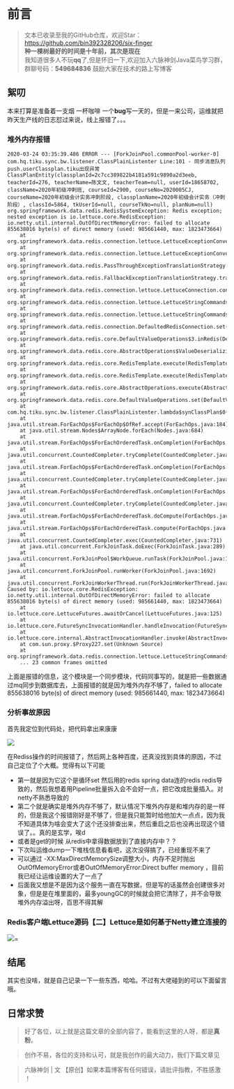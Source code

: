 # 前言
>文本已收录至我的GitHub仓库，欢迎Star：https://github.com/bin392328206/six-finger                             
> **种一棵树最好的时间是十年前，其次是现在**   
>我知道很多人不玩**qq**了,但是怀旧一下,欢迎加入六脉神剑Java菜鸟学习群，群聊号码：**549684836** 鼓励大家在技术的路上写博客
## 絮叨 
本来打算是准备着一支烟 一杯咖啡 一个**bug**写一天的，但是一来公司，运维就把昨天生产线的日志怼过来说，线上报错了。。。

### 堆外内存报错
```
2020-03-24 03:35:39.486 ERROR --- [ForkJoinPool.commonPool-worker-0] com.hq.tiku.sync.bw.listener.ClassPlainListenter Line:101 - 同步消息队列push.userClassplan.tiku出现异常ClassPlanEntity(classplanId=2c7cc389822b4181a591c9890a2d3eeb, teacherId=276, teacherName=陈文文, teacherTeam=null, userId=18658702, className=2020年初级冲剌班, courseId=2900, courseNo=2020005CJ, courseName=2020年初级会计实务冲刺阶段, classplanName=2020年初级会计实务（冲刺阶段）, classId=5864, tkUserId=null, courseTkNo=null, planNum=null)
org.springframework.data.redis.RedisSystemException: Redis exception; nested exception is io.lettuce.core.RedisException: io.netty.util.internal.OutOfDirectMemoryError: failed to allocate 855638016 byte(s) of direct memory (used: 985661440, max: 1823473664)
	at org.springframework.data.redis.connection.lettuce.LettuceExceptionConverter.convert(LettuceExceptionConverter.java:74)
	at org.springframework.data.redis.connection.lettuce.LettuceExceptionConverter.convert(LettuceExceptionConverter.java:41)
	at org.springframework.data.redis.PassThroughExceptionTranslationStrategy.translate(PassThroughExceptionTranslationStrategy.java:44)
	at org.springframework.data.redis.FallbackExceptionTranslationStrategy.translate(FallbackExceptionTranslationStrategy.java:42)
	at org.springframework.data.redis.connection.lettuce.LettuceConnection.convertLettuceAccessException(LettuceConnection.java:257)
	at org.springframework.data.redis.connection.lettuce.LettuceStringCommands.convertLettuceAccessException(LettuceStringCommands.java:718)
	at org.springframework.data.redis.connection.lettuce.LettuceStringCommands.set(LettuceStringCommands.java:143)
	at org.springframework.data.redis.connection.DefaultedRedisConnection.set(DefaultedRedisConnection.java:231)
	at org.springframework.data.redis.core.DefaultValueOperations$3.inRedis(DefaultValueOperations.java:202)
	at org.springframework.data.redis.core.AbstractOperations$ValueDeserializingRedisCallback.doInRedis(AbstractOperations.java:59)
	at org.springframework.data.redis.core.RedisTemplate.execute(RedisTemplate.java:224)
	at org.springframework.data.redis.core.RedisTemplate.execute(RedisTemplate.java:184)
	at org.springframework.data.redis.core.AbstractOperations.execute(AbstractOperations.java:95)
	at org.springframework.data.redis.core.DefaultValueOperations.set(DefaultValueOperations.java:198)
	at com.hq.tiku.sync.bw.listener.ClassPlainListenter.lambda$synClassPlan$0(ClassPlainListenter.java:92)
	at java.util.stream.ForEachOps$ForEachOp$OfRef.accept(ForEachOps.java:184)
	at java.util.stream.Nodes$ArrayNode.forEach(Nodes.java:684)
	at java.util.stream.ForEachOps$ForEachOrderedTask.onCompletion(ForEachOps.java:490)
	at java.util.concurrent.CountedCompleter.tryComplete(CountedCompleter.java:577)
	at java.util.stream.ForEachOps$ForEachOrderedTask.onCompletion(ForEachOps.java:505)
	at java.util.concurrent.CountedCompleter.tryComplete(CountedCompleter.java:577)
	at java.util.stream.ForEachOps$ForEachOrderedTask.onCompletion(ForEachOps.java:505)
	at java.util.concurrent.CountedCompleter.tryComplete(CountedCompleter.java:577)
	at java.util.stream.ForEachOps$ForEachOrderedTask.doCompute(ForEachOps.java:483)
	at java.util.stream.ForEachOps$ForEachOrderedTask.compute(ForEachOps.java:400)
	at java.util.concurrent.CountedCompleter.exec(CountedCompleter.java:731)
	at java.util.concurrent.ForkJoinTask.doExec(ForkJoinTask.java:289)
	at java.util.concurrent.ForkJoinPool$WorkQueue.runTask(ForkJoinPool.java:1056)
	at java.util.concurrent.ForkJoinPool.runWorker(ForkJoinPool.java:1692)
	at java.util.concurrent.ForkJoinWorkerThread.run(ForkJoinWorkerThread.java:157)
Caused by: io.lettuce.core.RedisException: io.netty.util.internal.OutOfDirectMemoryError: failed to allocate 855638016 byte(s) of direct memory (used: 985661440, max: 1823473664)
	at io.lettuce.core.LettuceFutures.awaitOrCancel(LettuceFutures.java:125)
	at io.lettuce.core.FutureSyncInvocationHandler.handleInvocation(FutureSyncInvocationHandler.java:62)
	at io.lettuce.core.internal.AbstractInvocationHandler.invoke(AbstractInvocationHandler.java:80)
	at com.sun.proxy.$Proxy227.set(Unknown Source)
	at org.springframework.data.redis.connection.lettuce.LettuceStringCommands.set(LettuceStringCommands.java:141)
	... 23 common frames omitted
```

上面是报错的信息，这个模块是一个同步模块，代码同事写的，就是把一些数据通过mq同步到数据库去，上面报错的就是因为堆外内存不够了，failed to allocate 855638016 byte(s) of direct memory (used: 985661440, max: 1823473664)


### 分析事故原因
首先我定位到代码处，把代码拿出来康康

![](https://user-gold-cdn.xitu.io/2020/3/24/1710c869ad956f8d?w=1421&h=781&f=png&s=168046)

在Rediss操作的时间报错了，然后网上各种百度，还真没找到具体的原因，不过自己定位了个大概。觉得有以下可能

- 第一就是因为它这个是循环set 然后用的redis spring data连的redis redis导致的，然后我想着用Pipeline批量拆入会不会好一点，把它改成批量插入。对netty不熟悉导致的
- 第二个就是确实是堆外内存不够了，默认情况下堆外内存是和堆内存的是一样的，但是我这个报错刚好是不够了，但是我只能暂时给他加大一点点，因为我不知道具体为啥会变大了这个还没排查出来，然后重启之后也没再出现这个错误了。。真的是玄学，唉d
- 或者是get的时候 从redis中拿得数据放到了直接内存中？？
- 下次叫运维dump一下堆栈信息看看吧，这次没得搞了，已经重现不来了
- 可以通过 -XX:MaxDirectMemorySize调整大小，内存不足时抛出 OutOfMemoryError或者OutOfMemoryError:Direct buffer memory ，目前我已经让运维设置的大了一点了
- 后面我又想是不是因为这个服务一直在写数据，但是写的话虽然会创建很多对象，但是是在堆里面的，最多youngGC的时候就会把它清除了，并不会导致堆外内存溢出呀，百思不得其解
### Redis客户端Lettuce源码【二】Lettuce是如何基于Netty建立连接的

![](https://user-gold-cdn.xitu.io/2020/3/24/1710ca0371292e0e?w=1070&h=915&f=png&s=280176)=


## 结尾
其实也没啥，就是自己记录一下一些东西，哈哈。不过有大佬碰到的可以下面留言哦。


## 日常求赞
> 好了各位，以上就是这篇文章的全部内容了，能看到这里的人呀，都是**真粉**。

> 创作不易，各位的支持和认可，就是我创作的最大动力，我们下篇文章见

>六脉神剑 | 文 【原创】如果本篇博客有任何错误，请批评指教，不胜感激 ！
